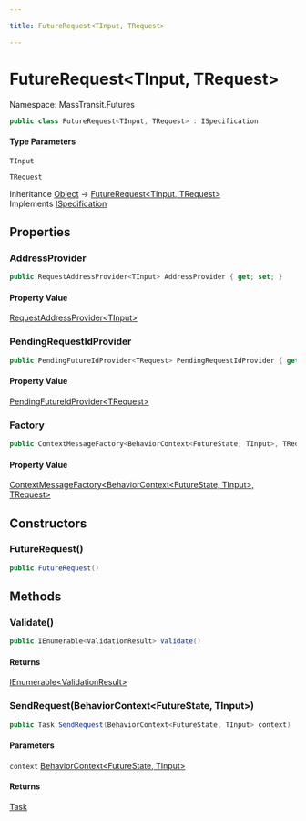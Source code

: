 ```yaml
---

title: FutureRequest<TInput, TRequest>

---
```


# FutureRequest\<TInput, TRequest\>

Namespace: MassTransit.Futures

```csharp
public class FutureRequest<TInput, TRequest> : ISpecification
```

#### Type Parameters

`TInput`<br/>

`TRequest`<br/>

Inheritance [Object](https://learn.microsoft.com/en-us/dotnet/api/system.object) → [FutureRequest\<TInput, TRequest\>](../masstransit-futures/futurerequest-2)<br/>
Implements [ISpecification](../../masstransit-abstractions/masstransit/ispecification)

## Properties

### **AddressProvider**

```csharp
public RequestAddressProvider<TInput> AddressProvider { get; set; }
```

#### Property Value

[RequestAddressProvider\<TInput\>](../masstransit/requestaddressprovider-1)<br/>

### **PendingRequestIdProvider**

```csharp
public PendingFutureIdProvider<TRequest> PendingRequestIdProvider { get; set; }
```

#### Property Value

[PendingFutureIdProvider\<TRequest\>](../masstransit/pendingfutureidprovider-1)<br/>

### **Factory**

```csharp
public ContextMessageFactory<BehaviorContext<FutureState, TInput>, TRequest> Factory { set; }
```

#### Property Value

[ContextMessageFactory\<BehaviorContext\<FutureState, TInput\>, TRequest\>](../masstransit-sagastatemachine/contextmessagefactory-2)<br/>

## Constructors

### **FutureRequest()**

```csharp
public FutureRequest()
```

## Methods

### **Validate()**

```csharp
public IEnumerable<ValidationResult> Validate()
```

#### Returns

[IEnumerable\<ValidationResult\>](https://learn.microsoft.com/en-us/dotnet/api/system.collections.generic.ienumerable-1)<br/>

### **SendRequest(BehaviorContext\<FutureState, TInput\>)**

```csharp
public Task SendRequest(BehaviorContext<FutureState, TInput> context)
```

#### Parameters

`context` [BehaviorContext\<FutureState, TInput\>](../../masstransit-abstractions/masstransit/behaviorcontext-2)<br/>

#### Returns

[Task](https://learn.microsoft.com/en-us/dotnet/api/system.threading.tasks.task)<br/>
